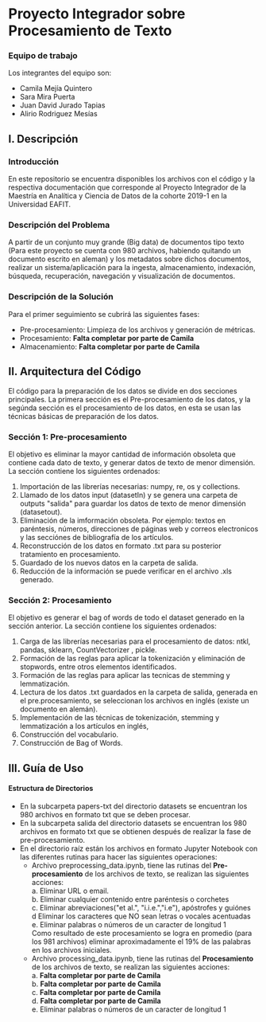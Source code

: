 # Proyecto Integrador sobre Procesamiento de Texto

### Equipo de trabajo
Los integrantes del equipo son:
-  Camila Mejía Quintero
-  Sara Mira Puerta
-  Juan David Jurado Tapias
-  Alirio Rodriguez Mesías

## I. Descripción
### Introducción
En este repositorio se encuentra disponibles los archivos con el código y la respectiva documentación que corresponde al Proyecto Integrador de la Maestría en Analítica y Ciencia de Datos de la cohorte 2019-1 en la  Universidad EAFIT.

### Descripción del Problema
A partir de un conjunto muy grande (Big data) de documentos tipo texto (Para este proyecto se cuenta con 980 archivos, habiendo quitando un documento escrito en aleman) y los metadatos sobre dichos documentos, realizar un sistema/aplicación para la ingesta, almacenamiento, indexación, búsqueda, recuperación, navegación y visualización de documentos. 

### Descripción de la Solución
Para el primer seguimiento se cubrirá las siguientes fases:
 * Pre-procesamiento: Limpieza de los archivos y generación de métricas.
 * Procesamiento:   <b> Falta completar por parte de Camila </b>
 * Almacenamiento:  <b> Falta completar por parte de Camila </b>


## II. Arquitectura del Código

El código para la preparación de los datos se divide en dos secciones principales. La primera sección es el Pre-procesamiento de los datos, y la segúnda sección es el procesamiento de los datos, en esta se usan las técnicas básicas de preparación de los datos. 

### Sección 1: Pre-procesamiento

El objetivo es eliminar la mayor cantidad de información obsoleta que contiene cada dato de texto, y generar datos de texto de menor dimensión. La sección contiene los siguientes ordenados:

1. Importación de las librerías necesarias: numpy, re, os y collections. 
2. Llamado de los datos input (datasetIn) y se genera una carpeta de outputs "salida" para guardar los datos de texto de menor dimensión (datasetout).
3. Eliminación de la imformación obsoleta. Por ejemplo: textos en paréntesis, números, direcciones de páginas web y correos electronicos y las secciónes de bibliografía de los artículos.
4. Reconstrucción de los datos en formato .txt para su posterior tratamiento en procesamiento. 
5. Guardado de los nuevos datos en la carpeta de salida.
6. Reducción de la información se puede verificar en el archivo .xls generado. 

### Sección 2: Procesamiento

El objetivo es generar el bag of words de todo el dataset generado en la sección anterior. La sección contiene los siguientes ordenados:

1. Carga de las librerías necesarias para el procesamiento de datos: ntkl, pandas, sklearn, CountVectorizer , pickle. 
2. Formación de las reglas para aplicar la tokenización y eliminación de stopwords, entre otros elementos identificados. 
3. Formación de las reglas para aplicar las tecnicas de stemming y lemmatización. 
4. Lectura de los datos .txt guardados en la carpeta de salida, generada en el pre.procesamiento, se seleccionan los archivos en inglés (existe un documento en alemán). 
5. Implementación de las técnicas de tokenización, stemming y lemmatización a los artículos en inglés, 
6. Construcción del vocabulario.
7. Construcción de Bag of Words.

## III. Guía de Uso
#### Estructura de Directorios
- En la subcarpeta papers-txt del directorio datasets se encuentran los 980 archivos en formato txt que se deben procesar.
- En la subcarpeta salida del directorio datasets se encuentran los 980 archivos en formato txt que se obtienen después de realizar la fase de pre-procesamiento.
- En el directorio raíz están los archivos en formato Jupyter Notebook con las diferentes rutinas para hacer las siguientes operaciones:
  * Archivo preprocessing_data.ipynb, tiene las rutinas del <b>Pre-procesamiento</b> de los archivos de texto, se realizan las siguientes acciones: <br>
    a. Eliminar URL o email.<br>
    b. Eliminar cualquier contenido entre paréntesis o corchetes<br>
    c. Eliminar abreviaciones("et al.", "i.i.e.","i.e"), apóstrofes y guiónes<br>
    d Eliminar los caracteres que NO sean letras o vocales acentuadas<br>
    e. Eliminar palabras o números de un caracter de longitud 1<br>
  Como resultado de este procesamiento se logra en promedio (para los 981 archivos) eliminar aproximadamente el 19% de las palabras en los archivos iniciales.
  * Archivo processing_data.ipynb, tiene las rutinas del <b>Procesamiento</b> de los archivos de texto, se realizan las siguientes acciones:<br>
    a. <b> Falta completar por parte de Camila </b><br>
    b. <b> Falta completar por parte de Camila </b><br>
    c. <b> Falta completar por parte de Camila </b><br>
    d. <b> Falta completar por parte de Camila </b><br>
    e. Eliminar palabras o números de un caracter de longitud 1<br>
